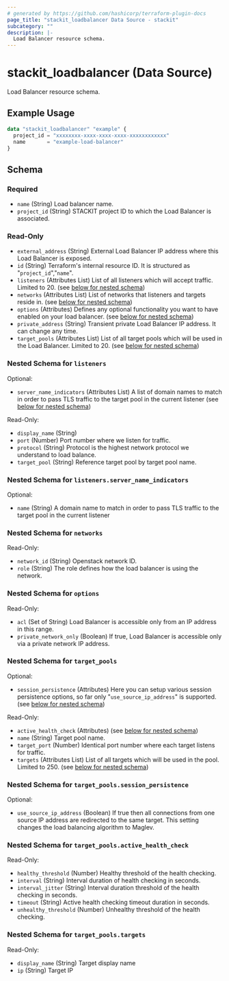 ```yaml
---
# generated by https://github.com/hashicorp/terraform-plugin-docs
page_title: "stackit_loadbalancer Data Source - stackit"
subcategory: ""
description: |-
  Load Balancer resource schema.
---
```


# stackit_loadbalancer (Data Source)

Load Balancer resource schema.

## Example Usage

```terraform
data "stackit_loadbalancer" "example" {
  project_id = "xxxxxxxx-xxxx-xxxx-xxxx-xxxxxxxxxxxx"
  name       = "example-load-balancer"
}
```

<!-- schema generated by tfplugindocs -->
## Schema

### Required

- `name` (String) Load balancer name.
- `project_id` (String) STACKIT project ID to which the Load Balancer is associated.

### Read-Only

- `external_address` (String) External Load Balancer IP address where this Load Balancer is exposed.
- `id` (String) Terraform's internal resource ID. It is structured as "`project_id`","`name`".
- `listeners` (Attributes List) List of all listeners which will accept traffic. Limited to 20. (see [below for nested schema](#nestedatt--listeners))
- `networks` (Attributes List) List of networks that listeners and targets reside in. (see [below for nested schema](#nestedatt--networks))
- `options` (Attributes) Defines any optional functionality you want to have enabled on your load balancer. (see [below for nested schema](#nestedatt--options))
- `private_address` (String) Transient private Load Balancer IP address. It can change any time.
- `target_pools` (Attributes List) List of all target pools which will be used in the Load Balancer. Limited to 20. (see [below for nested schema](#nestedatt--target_pools))

<a id="nestedatt--listeners"></a>
### Nested Schema for `listeners`

Optional:

- `server_name_indicators` (Attributes List) A list of domain names to match in order to pass TLS traffic to the target pool in the current listener (see [below for nested schema](#nestedatt--listeners--server_name_indicators))

Read-Only:

- `display_name` (String)
- `port` (Number) Port number where we listen for traffic.
- `protocol` (String) Protocol is the highest network protocol we understand to load balance.
- `target_pool` (String) Reference target pool by target pool name.

<a id="nestedatt--listeners--server_name_indicators"></a>
### Nested Schema for `listeners.server_name_indicators`

Optional:

- `name` (String) A domain name to match in order to pass TLS traffic to the target pool in the current listener



<a id="nestedatt--networks"></a>
### Nested Schema for `networks`

Read-Only:

- `network_id` (String) Openstack network ID.
- `role` (String) The role defines how the load balancer is using the network.


<a id="nestedatt--options"></a>
### Nested Schema for `options`

Read-Only:

- `acl` (Set of String) Load Balancer is accessible only from an IP address in this range.
- `private_network_only` (Boolean) If true, Load Balancer is accessible only via a private network IP address.


<a id="nestedatt--target_pools"></a>
### Nested Schema for `target_pools`

Optional:

- `session_persistence` (Attributes) Here you can setup various session persistence options, so far only "`use_source_ip_address`" is supported. (see [below for nested schema](#nestedatt--target_pools--session_persistence))

Read-Only:

- `active_health_check` (Attributes) (see [below for nested schema](#nestedatt--target_pools--active_health_check))
- `name` (String) Target pool name.
- `target_port` (Number) Identical port number where each target listens for traffic.
- `targets` (Attributes List) List of all targets which will be used in the pool. Limited to 250. (see [below for nested schema](#nestedatt--target_pools--targets))

<a id="nestedatt--target_pools--session_persistence"></a>
### Nested Schema for `target_pools.session_persistence`

Optional:

- `use_source_ip_address` (Boolean) If true then all connections from one source IP address are redirected to the same target. This setting changes the load balancing algorithm to Maglev.


<a id="nestedatt--target_pools--active_health_check"></a>
### Nested Schema for `target_pools.active_health_check`

Read-Only:

- `healthy_threshold` (Number) Healthy threshold of the health checking.
- `interval` (String) Interval duration of health checking in seconds.
- `interval_jitter` (String) Interval duration threshold of the health checking in seconds.
- `timeout` (String) Active health checking timeout duration in seconds.
- `unhealthy_threshold` (Number) Unhealthy threshold of the health checking.


<a id="nestedatt--target_pools--targets"></a>
### Nested Schema for `target_pools.targets`

Read-Only:

- `display_name` (String) Target display name
- `ip` (String) Target IP
